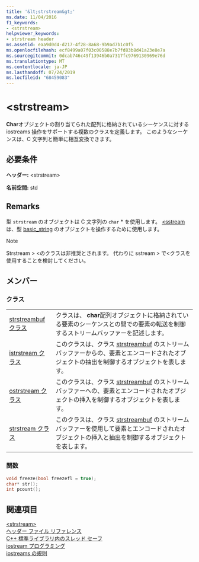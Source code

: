 ```yaml
---
title: '&lt;strstream&gt;'
ms.date: 11/04/2016
f1_keywords:
- <strstream>
helpviewer_keywords:
- strstream header
ms.assetid: eaa9d0d4-d217-4f28-8a68-9b9ad7b1c0f5
ms.openlocfilehash: ecf8499a07f03c00588e7b7fd83b8d41a23e8e7a
ms.sourcegitcommit: 0dcab746c49f13946b0a7317fc9769130969e76d
ms.translationtype: MT
ms.contentlocale: ja-JP
ms.lasthandoff: 07/24/2019
ms.locfileid: "68459083"
---
```

# <a name="ltstrstreamgt"></a>&lt;strstream&gt;

**Char**オブジェクトの割り当てられた配列に格納されているシーケンスに対する iostreams 操作をサポートする複数のクラスを定義します。 このようなシーケンスは、C 文字列と簡単に相互変換できます。

## <a name="requirements"></a>必要条件

**ヘッダー:** \<strstream>

**名前空間:** std

## <a name="remarks"></a>Remarks

型 `strstream` のオブジェクトは C 文字列の `char` * を使用します。 [\<sstream](../standard-library/sstream.md) は、型 [basic_string](../standard-library/basic-string-class.md) のオブジェクトを操作するために使用します。

> [!NOTE]
> Strstream > \<のクラスは非推奨とされます。 代わりに sstream > で\<クラスを使用することを検討してください。

## <a name="members"></a>メンバー

### <a name="classes"></a>クラス

|||
|-|-|
|[strstreambuf クラス](../standard-library/strstreambuf-class.md)|クラスは、 **char**配列オブジェクトに格納されている要素のシーケンスとの間での要素の転送を制御するストリームバッファーを記述します。|
|[istrstream クラス](../standard-library/istrstream-class.md)|このクラスは、クラス [strstreambuf](../standard-library/strstreambuf-class.md) のストリーム バッファーからの、要素とエンコードされたオブジェクトの抽出を制御するオブジェクトを表します。|
|[ostrstream クラス](../standard-library/ostrstream-class.md)|このクラスは、クラス [strstreambuf](../standard-library/strstreambuf-class.md) のストリーム バッファーへの、要素とエンコードされたオブジェクトの挿入を制御するオブジェクトを表します。|
|[strstream クラス](../standard-library/strstream-class.md)|このクラスは、クラス [strstreambuf](../standard-library/strstreambuf-class.md) のストリーム バッファーを使用して要素とエンコードされたオブジェクトの挿入と抽出を制御するオブジェクトを表します。|

### <a name="functions"></a>関数

```cpp
void freeze(bool freezefl = true);
char* str();
int pcount();
```

## <a name="see-also"></a>関連項目

[\<strstream>](../standard-library/strstream.md)\
[ヘッダー ファイル リファレンス](../standard-library/cpp-standard-library-header-files.md)\
[C++ 標準ライブラリ内のスレッド セーフ](../standard-library/thread-safety-in-the-cpp-standard-library.md)\
[iostream プログラミング](../standard-library/iostream-programming.md)\
[iostreams の規則](../standard-library/iostreams-conventions.md)
